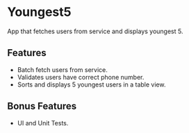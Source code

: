 # Youngest5
App that fetches users from service and displays youngest 5.

## Features
- Batch fetch users from service.
- Validates users have correct phone number.
- Sorts and displays 5 youngest users in a table view.

## Bonus Features
- UI and Unit Tests.
